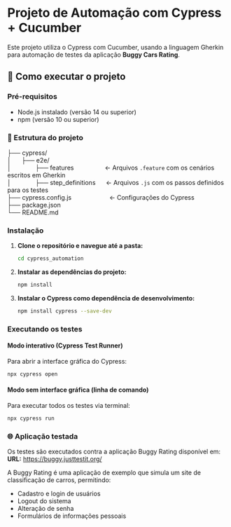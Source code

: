 # Projeto de Automação com Cypress + Cucumber

Este projeto utiliza o Cypress com Cucumber, usando a linguagem Gherkin para automação de testes da aplicação **Buggy Cars Rating**.

## 🚀 Como executar o projeto

### Pré-requisitos
- Node.js instalado (versão 14 ou superior)
- npm (versão 10 ou superior)

### 📁 Estrutura do projeto
├── cypress/ <br>
│     &nbsp;&nbsp;&nbsp;&nbsp;    ├── e2e/ <br>
│     &nbsp;&nbsp;&nbsp;&nbsp;&nbsp;&nbsp;&nbsp;&nbsp;&nbsp;&nbsp;&nbsp;&nbsp;  ├── features &nbsp;&nbsp;&nbsp;&nbsp;&nbsp;&nbsp;&nbsp;&nbsp;&nbsp;&nbsp;&nbsp;&nbsp;&nbsp;&nbsp;&nbsp;&nbsp; ← Arquivos `.feature` com os cenários escritos em Gherkin <br>
│     &nbsp;&nbsp;&nbsp;&nbsp;&nbsp;&nbsp;&nbsp;&nbsp;&nbsp;&nbsp;&nbsp;&nbsp;  ├── step_definitions &nbsp;&nbsp;&nbsp;&nbsp; ← Arquivos `.js` com os passos definidos para os testes <br>
├── cypress.config.js &nbsp;&nbsp;&nbsp;&nbsp;&nbsp;&nbsp;&nbsp;&nbsp;&nbsp;&nbsp;&nbsp;&nbsp;&nbsp;&nbsp;&nbsp;&nbsp;&nbsp;&nbsp;&nbsp;&nbsp; ← Configurações do Cypress <br>
├── package.json <br>
└── README.md

### Instalação

1. **Clone o repositório e navegue até a pasta:**
   ```bash
   cd cypress_automation
   ```

2. **Instalar as dependências do projeto:**
   ```bash
   npm install
   ```

3. **Instalar o Cypress como dependência de desenvolvimento:**
   ```bash
   npm install cypress --save-dev
   ```

### Executando os testes

#### Modo interativo (Cypress Test Runner)
Para abrir a interface gráfica do Cypress:
```bash
npx cypress open
```

#### Modo sem interface gráfica (linha de comando)
Para executar todos os testes via terminal:
```bash
npx cypress run
```

### 🌐 Aplicação testada

Os testes são executados contra a aplicação Buggy Rating disponível em:
**URL:** https://buggy.justtestit.org/

A Buggy Rating é uma aplicação de exemplo que simula um site de classificação de carros, permitindo:
- Cadastro e login de usuários
- Logout do sistema
- Alteração de senha
- Formulários de informações pessoais

